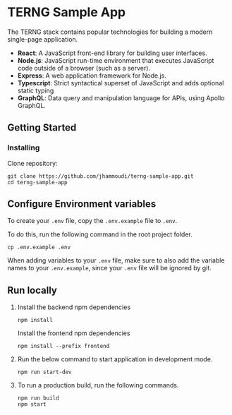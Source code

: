 # TERNG Sample App

The TERNG stack contains popular technologies for building a modern single-page application.

- **React**: A JavaScript front-end library for building user interfaces.
- **Node.js**: JavaScript run-time environment that executes JavaScript code outside of a browser (such as a server).
- **Express**: A web application framework for Node.js.
- **Typescript**: Strict syntactical superset of JavaScript and adds optional static typing
- **GraphQL**: Data query and manipulation language for APIs, using Apollo GraphQL.

## Getting Started

### Installing

Clone repository:

```
git clone https://github.com/jhammoudi/terng-sample-app.git
cd terng-sample-app
```

## Configure Environment variables

To create your `.env` file, copy the `.env.example` file to `.env`.

To do this, run the following command in the root project folder.

```
cp .env.example .env
```

When adding variables to your `.env` file, make sure to also add the variable names to your `.env.example`, since your `.env` file will be ignored by git.

## Run locally

1. Install the backend npm dependencies

   ```
   npm install
   ```

   Install the frontend npm dependencies

   ```
   npm install --prefix frontend
   ```

2. Run the below command to start application in development mode.

   ```
   npm run start-dev
   ```

3. To run a production build, run the following commands.
   ```
   npm run build
   npm start
   ```
